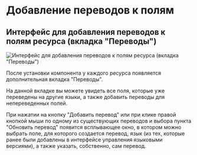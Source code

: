 # Добавление переводов к полям

## Интерфейс для добавления переводов к полям ресурса (вкладка "Переводы")

![Интерфейс для добавления переводов к полям ресурса (вкладка "Переводы")](https://file.modx.pro/files/b/e/f/befd37a119fdde443ad2a4b716ac4a78.png)

После установки компонента у каждого ресурса появляется дополнительная вкладка "Переводы".

На данной вкладке вы можете увидеть все поля, которые уже переведены на другие языки, а также добавить переводы
для непереведенных полей.

При нажатии на кнопку "Добавить перевод" или при клике правой кнопкой мыши по одному из существующих переводов и выбора пункта "Обновить перевод" появится всплывающее окно, в котором можно выбрать поле, для которого создается перевод, язык (из тех, которые ранее были добавлены в интерфейсе управления языковыми версиями), а также указать, собственно, сам перевод.
